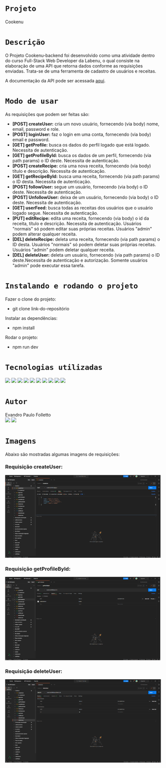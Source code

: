 # `Projeto`
Cookenu

# `Descrição`
O Projeto Cookenu-backend foi desenvolvido como uma atividade dentro do curso Full-Stack Web Developer da Labenu, o qual consiste na elaboração de uma API que retorna dados conforme as requisições enviadas. Trata-se de uma ferramenta de cadastro de usuários e receitas.

A documentação da API pode ser acessada [aqui](https://documenter.getpostman.com/view/21552787/2s7YfLgvEB).

# `Modo de usar`
As requisições que podem ser feitas são:  
- **[POST] createUser:** cria um novo usuário, fornecendo (via body) nome, email, password e role.
- **[POST] loginUser:** faz o login em uma conta, fornecendo (via body) email e password.
- **[GET] getProfile:** busca os dados do perfil logado que está logado. Necessita de autenticação.
- **[GET] getProfileById:** busca os dados de um perfil, fornecendo (via path params) o ID deste. Necessita de autenticação.
- **[POST] createRecipe:** cria uma nova receita, fornecendo (via body) título e descrição. Necessita de autenticação.
- **[GET] getRecipeById:** busca uma receita, fornecendo (via path params) o ID desta. Necessita de autenticação.
- **[POST] followUser:** segue um usuário, fornecendo (via body) o ID deste. Necessita de autenticação.
- **[POST] UnfollowUser:** deixa de um usuário, fornecendo (via body) o ID deste. Necessita de autenticação.
- **[GET] userFeed:** busca todas as receitas dos usuários que o usuário logado segue. Necessita de autenticação.
- **[PUT] editRecipe:** edita uma receita, fornecendo (via body) o id da receita, título e descrição. Necessita de autenticação. Usuários "normais" só podem editar suas próprias receitas. Usuários "admin" podem alterar qualquer receita.
- **[DEL] deleteRecipe:** deleta uma receita, fornecendo (via path params) o ID desta. Usuários "normais" só podem deletar suas próprias receitas. Usuários "admin" podem deletar qualquer receita.
- **[DEL] deleteUser:** deleta um usuário, fornecendo (via path params) o ID deste.Necessita de autenticação e autorização. Somente usuários "admin" pode executar essa tarefa.

# `Instalando e rodando o projeto`
Fazer o clone do projeto:
- git clone link-do-repositório

Instalar as dependências:
- npm install

Rodar o projeto:
- npm run dev

# `Tecnologias utilizadas`
<div>
<img src="https://img.shields.io/badge/Visual_Studio_Code-0078D4?style=for-the-badge&logo=visual%20studio%20code&logoColor=white">
<img src="https://img.shields.io/badge/JavaScript-F7DF1E?style=for-the-badge&logo=javascript&logoColor=black">
<img src="https://img.shields.io/badge/TypeScript-007ACC?style=for-the-badge&logo=typescript&logoColor=white">
<img src="https://img.shields.io/badge/Node.js-43853D?style=for-the-badge&logo=node.js&logoColor=white">
<img src="https://img.shields.io/badge/MySQL-00000F?style=for-the-badge&logo=mysql&logoColor=white">
<img src="https://img.shields.io/badge/Express.js-404D59?style=for-the-badge">
<img src="https://img.shields.io/badge/GIT-E44C30?style=for-the-badge&logo=git&logoColor=white">
<img src="https://img.shields.io/badge/GitHub-100000?style=for-the-badge&logo=github&logoColor=white">
<img src="https://img.shields.io/badge/Markdown-000000?style=for-the-badge&logo=markdown&logoColor=white">
<img src="https://img.shields.io/badge/Discord-7289DA?style=for-the-badge&logo=discord&logoColor=white">
</div>

# `Autor`
Evandro Paulo Folletto </br>
<a href="https://www.linkedin.com/in/evandrofolletto/"><img src="https://img.shields.io/badge/LinkedIn-0077B5?style=for-the-badge&logo=linkedin&logoColor=white"></a> <a href="https://github.com/epfolletto"><img src="https://img.shields.io/badge/GitHub-100000?style=for-the-badge&logo=github&logoColor=white"></a>

# `Imagens`
Abaixo são mostradas algumas imagens de requisições:

### Requisição createUser:
<img src="./src/images/img_1.png"/>

### Requisição getProfileById:
<img src="./src/images/img_2.png"/>

### Requisição deleteUser:
<img src="./src/images/img_3.png"/>